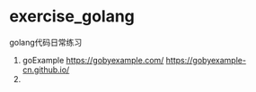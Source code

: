 # exercise_golang
golang代码日常练习

1. goExample
   https://gobyexample.com/
   https://gobyexample-cn.github.io/
2. 
